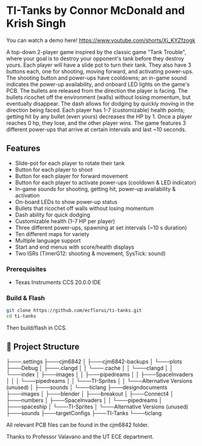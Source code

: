 # TI-Tanks by Connor McDonald and Krish Singh

You can watch a demo here!  https://www.youtube.com/shorts/Xj_KYZfzogk

A top-down 2-player game inspired by the classic game "Tank Trouble", where your goal is to destroy your opponent's tank before they destroy yours. Each player will have a slide pot to turn their tank. They also have 3 buttons each, one for shooting, moving forward, and activating power-ups. The shooting button and power-ups have cooldowns; an in-game sound indicates the power-up availability, and onboard LED lights on the game's PCB.  The bullets are released from the direction the player is facing. The bullets ricochet off the environment (walls) without losing momentum, but eventually disappear. The dash allows for dodging by quickly moving in the direction being faced. Each player has 1-7 (customizable) health points; getting hit by any bullet (even yours) decreases the HP by 1. Once a player reaches 0 hp, they lose, and the other player wins. The game features 3 different power-ups that arrive at certain intervals and last ~10 seconds.

## Features

- Slide-pot for each player to rotate their tank  
- Button for each player to shoot  
- Button for each player for forward movement  
- Button for each player to activate power-ups (cooldown & LED indicator)  
- In-game sounds for shooting, getting hit, power-up availability & activation  
- On-board LEDs to show power-up status  
- Bullets that ricochet off walls without losing momentum  
- Dash ability for quick dodging  
- Customizable health (1–7 HP per player)  
- Three different power-ups, spawning at set intervals (~10 s duration)  
- Ten different maps for variety  
- Multiple language support  
- Start and end menus with score/health displays  
- Two ISRs (TimerG12: shooting & movement, SysTick: sound)

### Prerequisites
- Texas Instruments CCS 20.0.0 IDE 

### Build & Flash
```bash
git clone https://github.com/ecflorui/ti-tanks.git
cd ti-tanks
```
Then build/flash in CCS. 

## 📂 Project Structure

├───.settings
├───cjm6842
│   ├───cjm6842-backups
│   └───plots
├───Debug
│   ├───.clangd
│   │   └───.cache
│   │       └───clangd
│   │           └───index
│   ├───images
│   │   ├───pipedreams
│   │   ├───SpaceInvaders
│   │   │   └───pipedreams
│   │   └───TI-Sprites
│   │       └───Alternative Versions (unused)
│   ├───sounds
│   └───ticlang
├───designdocuments
├───images
│   ├───blender
│   ├───breakout
│   ├───Connect4
│   ├───numbers
│   ├───SpaceInvaders
│   │   └───pipedreams
│   ├───spaceship
│   └───TI-Sprites
│       └───Alternative Versions (unused)
├───sounds
├───targetConfigs
├───TI-Tanks
└───ticlang


All relevant PCB files can be found in the cjm6842 folder. 

Thanks to Professor Valavano and the UT ECE department.
